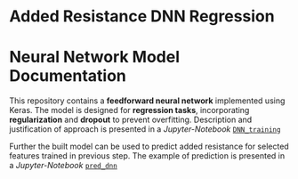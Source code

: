 # Added Resistance DNN Regression 
# **Neural Network Model Documentation**

This repository contains a **feedforward neural network** implemented using Keras. 
The model is designed for **regression tasks**, incorporating **regularization** and **dropout** to prevent overfitting. Description and justification of approach is presented in a *Jupyter-Notebook* [`DNN_training`](https://github.com/pciuh/added-resistance-dnn/blob/master/DNN_training.ipynb) 

Further the built model can be used to predict added resistance for selected features trained in previous step. The example of prediction is presented in a *Jupyter-Notebook* [`pred_dnn`](https://github.com/pciuh/added-resistance-dnn/blob/master/pred_dnn.ipynb)
